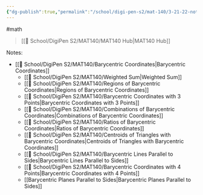 ```yaml
---
{"dg-publish":true,"permalink":"/school/digi-pen-s2/mat-140/3-21-22-notes-barycentric-coordinates/","dgHomeLink":true,"dgPassFrontmatter":false}
---
```


#math 
> [[🏫 School/DigiPen S2/MAT140/MAT140 Hub|MAT140 Hub]]

Notes:
* [[🏫 School/DigiPen S2/MAT140/Barycentric Coordinates|Barycentric Coordinates]]
	* [[🏫 School/DigiPen S2/MAT140/Weighted Sum|Weighted Sum]]
	* [[🏫 School/DigiPen S2/MAT140/Regions of Barycentric Coordinates|Regions of Barycentric Coordinates]]
	* [[🏫 School/DigiPen S2/MAT140/Barycentric Coordinates with 3 Points|Barycentric Coordinates with 3 Points]]
	* [[🏫 School/DigiPen S2/MAT140/Combinations of Barycentric Coordinates|Combinations of Barycentric Coordinates]]
	* [[🏫 School/DigiPen S2/MAT140/Ratios of Barycentric Coordinates|Ratios of Barycentric Coordinates]]
	* [[🏫 School/DigiPen S2/MAT140/Centroids of Triangles with Barycentric Coordinates|Centroids of Triangles with Barycentric Coordinates]]
	* [[🏫 School/DigiPen S2/MAT140/Barycentric Lines Parallel to Sides|Barycentric Lines Parallel to Sides]]
	* [[🏫 School/DigiPen S2/MAT140/Barycentric Coordinates with 4 Points|Barycentric Coordinates with 4 Points]]
	* [[Barycentric Planes Parallel to Sides|Barycentric Planes Parallel to Sides]]